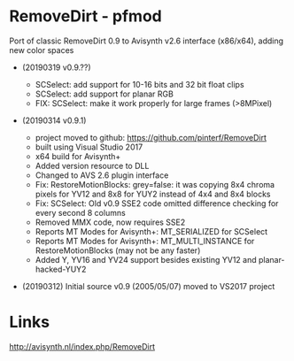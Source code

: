 # RemoveDirt - pfmod

Port of classic RemoveDirt 0.9 to Avisynth v2.6 interface (x86/x64), adding new color spaces

- (20190319 v0.9.??)
  - SCSelect: add support for 10-16 bits and 32 bit float clips
  - SCSelect: add support for planar RGB
  - FIX: SCSelect: make it work properly for large frames (>8MPixel)

- (20190314 v0.9.1)
  - project moved to github: https://github.com/pinterf/RemoveDirt
  - built using Visual Studio 2017
  - x64 build for Avisynth+
  - Added version resource to DLL
  - Changed to AVS 2.6 plugin interface
  - Fix: RestoreMotionBlocks: grey=false: it was copying 8x4 chroma pixels for YV12 and 8x8 for YUY2 instead of 4x4 and 8x4 blocks
  - Fix: SCSelect: Old v0.9 SSE2 code omitted difference checking for every second 8 columns
  - Removed MMX code, now requires SSE2
  - Reports MT Modes for Avisynth+: MT_SERIALIZED for SCSelect
  - Reports MT Modes for Avisynth+: MT_MULTI_INSTANCE for RestoreMotionBlocks (may not be any faster)
  - Added Y, YV16 and YV24 support besides existing YV12 and planar-hacked-YUY2

- (20190312)
  Initial source v0.9 (2005/05/07) moved to VS2017 project 

Links
=====
http://avisynth.nl/index.php/RemoveDirt